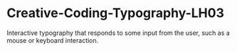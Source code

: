 # Creative-Coding-Typography-LH03
 Interactive typography that responds to some input from the user, such as a mouse or keyboard interaction.  
